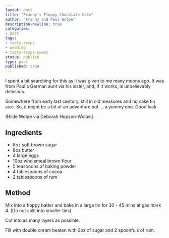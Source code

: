 ```yaml
---
layout: post
title: "Franny's Floppy Chocolate Cake"
author: "Franny and Paul Wolpe"
description-newline: true
categories:
- post
tags:
- tasty-rsvps
- wedding
- tasty-rsvps-sweet
status: publish
type: post
published: true
---
```


I spent a bit searching for this as it was given to me many moons ago. It was from Paul's German aunt via his sister, and, if it works, is unbelievably delicious.

Somewhere from early last century, still in old measures and no cake tin size. So, it might be a bit of an adventure but.... a yummy one. Good luck.

(Hilde Wolpe via Deborah Hopson-Wolpe.)

## Ingredients

* 8oz soft brown sugar
* 8oz butter
* 4 large eggs
* 10oz wholemeal brown flour
* 5 teaspoons of baking powder
* 4 tablespoons of cocoa
* 2 tablespoons of rum

## Method

Mix into a floppy batter and bake in a large tin for 30 - 45 mins at gas mark 4. (Do not split into smaller tins)

Cut into as many layers as possible.

Fill with double cream beaten with 2oz of sugar and 2 spoonfuls of rum.
